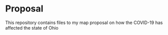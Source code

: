 # Proposal
This repository contains files to my map proposal on how the COVID-19 has affected the state of Ohio
